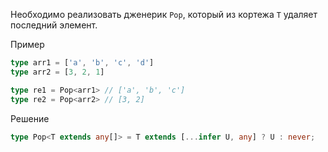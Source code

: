 Необходимо реализовать дженерик `Pop`, который из кортежа `T` удаляет последний элемент.

Пример

```ts
type arr1 = ['a', 'b', 'c', 'd']
type arr2 = [3, 2, 1]

type re1 = Pop<arr1> // ['a', 'b', 'c']
type re2 = Pop<arr2> // [3, 2]
```

Решение

```ts
type Pop<T extends any[]> = T extends [...infer U, any] ? U : never;
```
